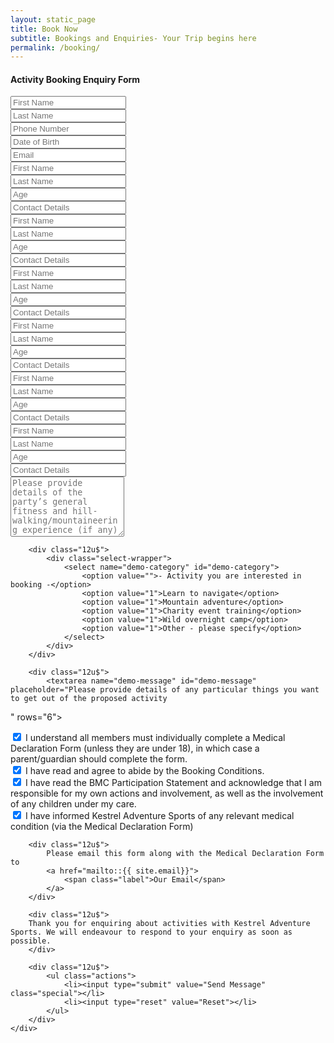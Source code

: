 ```yaml
---
layout: static_page
title: Book Now
subtitle: Bookings and Enquiries- Your Trip begins here
permalink: /booking/
---
```


<section>
<h4>Activity Booking Enquiry Form</h4>
<form method="post" action="#">
	<div class="row uniform">
		<div class="6u 12u$(xsmall)">
			<input type="text" name="first-name" id="first-name" value="" placeholder="First Name">
		</div>
		<div class="6u 12u$(xsmall)">
			<input type="text" name="last-name" id="last-name" value="" placeholder="Last Name">
		</div>
		<div class="6u 12u$(xsmall)">
			<input type="text" name="contact-phone" id="contact-phone" value="" placeholder="Phone Number">
		</div>
		<div class="6u 12u$(xsmall)">
			<input type="text" name="demo-email" id="demo-email" value="" placeholder="Date of Birth">
		</div>
		<div class="12u$">
			<input type="email" name="demo-email" id="demo-email" value="" placeholder="Email">
		</div>
		<div class="3u 12u$(xsmall)">
			<input type="text" name="demo-email" id="demo-email" value="" placeholder="First Name">
		</div>
		<div class="3u 12u$(xsmall)">
			<input type="text" name="demo-email" id="demo-email" value="" placeholder="Last Name">
		</div>
		<div class="2u 12u$(xsmall)">
			<input type="text" name="demo-email" id="demo-email" value="" placeholder="Age">
		</div>
		<div class="4u 12u$(xsmall)">
			<input type="text" name="demo-email" id="demo-email" value="" placeholder="Contact Details">
		</div>
        		<div class="3u 12u$(xsmall)">
			<input type="text" name="demo-email" id="demo-email" value="" placeholder="First Name">
		</div>
		<div class="3u 12u$(xsmall)">
			<input type="text" name="demo-email" id="demo-email" value="" placeholder="Last Name">
		</div>
		<div class="2u 12u$(xsmall)">
			<input type="text" name="demo-email" id="demo-email" value="" placeholder="Age">
		</div>
		<div class="4u 12u$(xsmall)">
			<input type="text" name="demo-email" id="demo-email" value="" placeholder="Contact Details">
		</div>
				<div class="3u 12u$(xsmall)">
			<input type="text" name="demo-email" id="demo-email" value="" placeholder="First Name">
		</div>
		<div class="3u 12u$(xsmall)">
			<input type="text" name="demo-email" id="demo-email" value="" placeholder="Last Name">
		</div>
		<div class="2u 12u$(xsmall)">
			<input type="text" name="demo-email" id="demo-email" value="" placeholder="Age">
		</div>
		<div class="4u 12u$(xsmall)">
			<input type="text" name="demo-email" id="demo-email" value="" placeholder="Contact Details">
		</div>
				<div class="3u 12u$(xsmall)">
			<input type="text" name="demo-email" id="demo-email" value="" placeholder="First Name">
		</div>
		<div class="3u 12u$(xsmall)">
			<input type="text" name="demo-email" id="demo-email" value="" placeholder="Last Name">
		</div>
		<div class="2u 12u$(xsmall)">
			<input type="text" name="demo-email" id="demo-email" value="" placeholder="Age">
		</div>
		<div class="4u 12u$(xsmall)">
			<input type="text" name="demo-email" id="demo-email" value="" placeholder="Contact Details">
		</div>
				<div class="3u 12u$(xsmall)">
			<input type="text" name="demo-email" id="demo-email" value="" placeholder="First Name">
		</div>
		<div class="3u 12u$(xsmall)">
			<input type="text" name="demo-email" id="demo-email" value="" placeholder="Last Name">
		</div>
		<div class="2u 12u$(xsmall)">
			<input type="text" name="demo-email" id="demo-email" value="" placeholder="Age">
		</div>
		<div class="4u 12u$(xsmall)">
			<input type="text" name="demo-email" id="demo-email" value="" placeholder="Contact Details">
		</div>
				<div class="3u 12u$(xsmall)">
			<input type="text" name="demo-email" id="demo-email" value="" placeholder="First Name">
		</div>
		<div class="3u 12u$(xsmall)">
			<input type="text" name="demo-email" id="demo-email" value="" placeholder="Last Name">
		</div>
		<div class="2u 12u$(xsmall)">
			<input type="text" name="demo-email" id="demo-email" value="" placeholder="Age">
		</div>
		<div class="4u 12u$(xsmall)">
			<input type="text" name="demo-email" id="demo-email" value="" placeholder="Contact Details">
		</div>
		<div class="12u$">
			<textarea name="demo-message" id="demo-message" placeholder="Please provide details of the party’s general fitness and hill-walking/mountaineering experience (if any)" rows="6"></textarea>
		</div>

        <div class="12u$">
        	<div class="select-wrapper">
        		<select name="demo-category" id="demo-category">
        			<option value="">- Activity you are interested in booking -</option>
        			<option value="1">Learn to navigate</option>
        			<option value="1">Mountain adventure</option>
        			<option value="1">Charity event training</option>
        			<option value="1">Wild overnight camp</option>
        			<option value="1">Other - please specify</option>
        		</select>
        	</div>
        </div>

		<div class="12u$">
			<textarea name="demo-message" id="demo-message" placeholder="Please provide details of any particular things you want to get out of the proposed activity
" rows="6"></textarea>
		</div>
		<div class="12u$">
			<input type="checkbox" id="demo-human" name="demo-human" checked="">
			<label for="demo-human"> I understand all members must individually complete a Medical Declaration
		Form (unless they are under 18), in which case a parent/guardian should complete the form.</label>
		</div>
		<div class="12u$">
			<input type="checkbox" id="demo-human" name="demo-human" checked="">
			<label for="demo-human"> I have read and agree to abide by the Booking Conditions.</label>
		</div>
		<div class="12u$">
			<input type="checkbox" id="demo-human" name="demo-human" checked="">
			<label for="demo-human">I have read the BMC Participation Statement and acknowledge that I am
			responsible for my own actions and involvement, as well as the involvement of any children under my care.</label>
		</div>
		<div class="12u$">
			<input type="checkbox" id="demo-human" name="demo-human" checked="">
			<label for="demo-human"> I have informed Kestrel Adventure Sports of any relevant
			medical condition (via the Medical Declaration Form)</label>
		</div>

		<div class="12u$">
			Please email this form along with the Medical Declaration Form to
			<a href="mailto::{{ site.email}}">
				<span class="label">Our Email</span>
			</a>
		</div>

		<div class="12u$">
		Thank you for enquiring about activities with Kestrel Adventure Sports. We will endeavour to respond to your enquiry as soon as possible.
		</div>

		<div class="12u$">
			<ul class="actions">
				<li><input type="submit" value="Send Message" class="special"></li>
				<li><input type="reset" value="Reset"></li>
			</ul>
		</div>
	</div>
</form>
</section>

